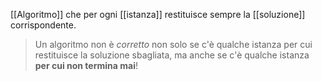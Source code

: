 [[Algoritmo]] che per ogni [[istanza]] restituisce sempre la [[soluzione]] corrispondente.

> Un algoritmo non è *corretto* non solo se c'è qualche istanza per cui restituisce la soluzione sbagliata, ma anche se c'è qualche istanza **per cui non termina mai**!
